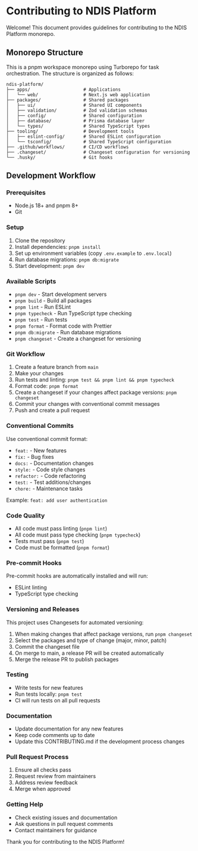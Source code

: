 # Contributing to NDIS Platform

Welcome! This document provides guidelines for contributing to the NDIS Platform monorepo.

## Monorepo Structure

This is a pnpm workspace monorepo using Turborepo for task orchestration. The structure is organized as follows:

```
ndis-platform/
├── apps/                    # Applications
│   └── web/                 # Next.js web application
├── packages/                # Shared packages
│   ├── ui/                  # Shared UI components
│   ├── validation/          # Zod validation schemas
│   ├── config/              # Shared configuration
│   ├── database/            # Prisma database layer
│   └── types/               # Shared TypeScript types
├── tooling/                 # Development tools
│   ├── eslint-config/       # Shared ESLint configuration
│   └── tsconfig/            # Shared TypeScript configuration
├── .github/workflows/       # CI/CD workflows
├── .changeset/              # Changeset configuration for versioning
└── .husky/                  # Git hooks
```

## Development Workflow

### Prerequisites

- Node.js 18+ and pnpm 8+
- Git

### Setup

1. Clone the repository
2. Install dependencies: `pnpm install`
3. Set up environment variables (copy `.env.example` to `.env.local`)
4. Run database migrations: `pnpm db:migrate`
5. Start development: `pnpm dev`

### Available Scripts

- `pnpm dev` - Start development servers
- `pnpm build` - Build all packages
- `pnpm lint` - Run ESLint
- `pnpm typecheck` - Run TypeScript type checking
- `pnpm test` - Run tests
- `pnpm format` - Format code with Prettier
- `pnpm db:migrate` - Run database migrations
- `pnpm changeset` - Create a changeset for versioning

### Git Workflow

1. Create a feature branch from `main`
2. Make your changes
3. Run tests and linting: `pnpm test && pnpm lint && pnpm typecheck`
4. Format code: `pnpm format`
5. Create a changeset if your changes affect package versions: `pnpm changeset`
6. Commit your changes with conventional commit messages
7. Push and create a pull request

### Conventional Commits

Use conventional commit format:

- `feat:` - New features
- `fix:` - Bug fixes
- `docs:` - Documentation changes
- `style:` - Code style changes
- `refactor:` - Code refactoring
- `test:` - Test additions/changes
- `chore:` - Maintenance tasks

Example: `feat: add user authentication`

### Code Quality

- All code must pass linting (`pnpm lint`)
- All code must pass type checking (`pnpm typecheck`)
- Tests must pass (`pnpm test`)
- Code must be formatted (`pnpm format`)

### Pre-commit Hooks

Pre-commit hooks are automatically installed and will run:

- ESLint linting
- TypeScript type checking

### Versioning and Releases

This project uses Changesets for automated versioning:

1. When making changes that affect package versions, run `pnpm changeset`
2. Select the packages and type of change (major, minor, patch)
3. Commit the changeset file
4. On merge to main, a release PR will be created automatically
5. Merge the release PR to publish packages

### Testing

- Write tests for new features
- Run tests locally: `pnpm test`
- CI will run tests on all pull requests

### Documentation

- Update documentation for any new features
- Keep code comments up to date
- Update this CONTRIBUTING.md if the development process changes

### Pull Request Process

1. Ensure all checks pass
2. Request review from maintainers
3. Address review feedback
4. Merge when approved

### Getting Help

- Check existing issues and documentation
- Ask questions in pull request comments
- Contact maintainers for guidance

Thank you for contributing to the NDIS Platform!
